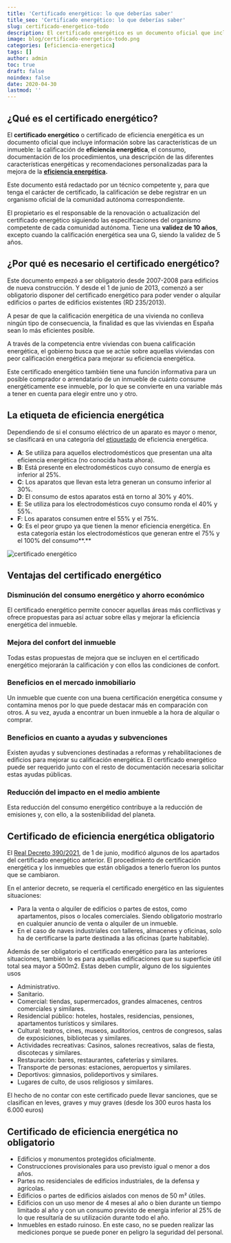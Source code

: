```yaml
---
title: 'Certificado energético: lo que deberías saber'
title_seo: 'Certificado energético: lo que deberías saber'
slug: certificado-energetico-todo
description: El certificado energético es un documento oficial que incluye información sobre las características de un inmueble
image: blog/certificado-energetico-todo.png
categories: [eficiencia-energetica]
tags: []
author: admin
toc: true
draft: false
noindex: false
date: 2020-04-30
lastmod: ''
---
```

## ¿Qué es el certificado energético?

El **certificado energético** o certificado de eficiencia energética es un documento oficial que incluye información sobre las características de un inmueble: la calificación de **eficiencia energética**, el consumo,  documentación de los procedimientos, una descripción de las diferentes características energéticas y recomendaciones personalizadas para la mejora de la **[eficiencia energética](/eficiencia-energetica/).**

Este  documento está redactado por un técnico competente y, para que tenga el carácter de certificado, la calificación se debe registrar en un organismo oficial de la comunidad autónoma correspondiente.

El propietario es el responsable de la renovación o actualización del certificado energético siguiendo las especificaciones del organismo competente de cada comunidad autónoma. Tiene una **validez de 10 años**, excepto cuando la calificación energética sea una G, siendo la validez de 5 años.

## ¿Por qué es necesario el certificado energético?

Este documento empezó a ser obligatorio desde 2007-2008 para edificios de nueva construcción. Y desde el 1 de junio de 2013, comenzó a ser obligatorio disponer del certificado energético para poder vender o alquilar edificios o partes de edificios existentes (RD 235/2013).

A pesar de que la calificación energética de una vivienda no conlleva ningún tipo de consecuencia, la finalidad es que las viviendas en España sean lo más eficientes posible.

A través de la competencia entre viviendas con buena calificación energética, el gobierno busca que se actúe sobre aquellas viviendas con peor calificación energética para mejorar su eficiencia energética.

Este certificado energético también tiene una función informativa para un posible comprador o arrendatario de un inmueble de cuánto consume energéticamente ese inmueble, por lo que se convierte en una variable más a tener en cuenta para elegir entre uno y otro.

## La etiqueta de eficiencia energética

Dependiendo de si el consumo eléctrico de un aparato es mayor o menor, se clasificará en una categoría del [etiquetado](https://www.ocu.org/vivienda-y-energia/equipamiento-hogar/noticias/cambio-certificacion-energetica) de eficiencia energética.

- **A**: Se utiliza para aquellos electrodomésticos que presentan una alta eficiencia energética (no conocida hasta ahora).
- **B**: Está presente en electrodomésticos cuyo consumo de energía es inferior al 25%.
- **C**: Los aparatos que llevan esta letra generan un consumo inferior al 30%.
- **D**: El consumo de estos aparatos está en torno al 30% y 40%.
- **E**: Se utiliza para los electrodomésticos cuyo consumo ronda el 40% y 55%.
- **F**: Los aparatos consumen entre el 55% y el 75%.
- **G**: Es el peor grupo ya que tienen la menor eficiencia energética. En esta categoría están los electrodomésticos que generan entre el 75% y el 100% del consumo**.**

![certificado energético](blog/energy-efficiency.jpg)

## Ventajas del certificado energético

### Disminución del consumo energético y ahorro económico

El certificado energético permite conocer aquellas áreas más conflictivas y ofrece propuestas para así actuar sobre ellas y mejorar la eficiencia energética del inmueble.

### Mejora del confort del inmueble

Todas estas propuestas de mejora que se incluyen en el certificado energético mejorarán la calificación y con ellos las condiciones de confort.

### Beneficios en el mercado inmobiliario

Un inmueble que cuente con una buena certificación energética consume y contamina menos por lo que puede destacar más en comparación con otros. A su vez, ayuda a encontrar un buen inmueble a la hora de alquilar o comprar.

### Beneficios en cuanto a ayudas y subvenciones

Existen ayudas y subvenciones destinadas a reformas y rehabilitaciones de edificios para mejorar su calificación energética. El certificado energético puede ser requerido junto con el resto de documentación necesaria solicitar estas ayudas públicas.

### Reducción del impacto en el medio ambiente

Esta reducción del consumo energético contribuye a la reducción de emisiones y, con ello, a la sostenibilidad del planeta.

## Certificado de eficiencia energética obligatorio

El [Real Decreto 390/2021](https://www.boe.es/eli/es/rd/2021/06/01/390/con), de 1 de junio, modificó algunos de los apartados del certificado energético anterior. El procedimiento de certificación energética y los inmuebles que están obligados a tenerlo fueron los puntos que se cambiaron.

En el anterior decreto, se requería el certificado energético en las siguientes situaciones:

- Para la venta o alquiler de edificios o partes de estos, como apartamentos, pisos o locales comerciales. Siendo obligatorio mostrarlo en cualquier anuncio de venta o alquiler de un inmueble.
- En el caso de naves industriales con talleres, almacenes y oficinas, solo ha de certificarse la parte destinada a las oficinas (parte habitable).

Además de ser obligatorio el certificado energético para las anteriores situaciones, también lo es para aquellas edificaciones que su superficie útil total sea mayor a 500m2. Estas deben cumplir, alguno de los siguientes usos

- Administrativo.
- Sanitario.
- Comercial: tiendas, supermercados, grandes almacenes, centros comerciales y similares.
- Residencial público: hoteles, hostales, residencias, pensiones, apartamentos turísticos y similares.
- Cultural: teatros, cines, museos, auditorios, centros de congresos, salas de exposiciones, bibliotecas y similares.
- Actividades recreativas: Casinos, salones recreativos, salas de fiesta, discotecas y similares.
- Restauración: bares, restaurantes, cafeterías y similares.
- Transporte de personas: estaciones, aeropuertos y similares.
- Deportivos: gimnasios, polideportivos y similares.
- Lugares de culto, de usos religiosos y similares.

El hecho de no contar con este certificado puede llevar sanciones, que se clasifican en leves, graves y muy graves (desde los 300 euros hasta los 6.000 euros)

## Certificado de eficiencia energética no obligatorio

- Edificios y monumentos protegidos oficialmente.
- Construcciones provisionales para uso previsto igual o menor a dos años.
- Partes no residenciales de edificios industriales, de la defensa y agrícolas.
- Edificios o partes de edificios aislados con menos de 50 m² útiles.
- Edificios con un uso menor de 4 meses al año o bien durante un tiempo limitado al año y con un consumo previsto de energía inferior al 25% de lo que resultaría de su utilización durante todo el año.
- Inmuebles en estado ruinoso. En este caso, no se pueden realizar las mediciones porque se puede poner en peligro la seguridad del personal.

